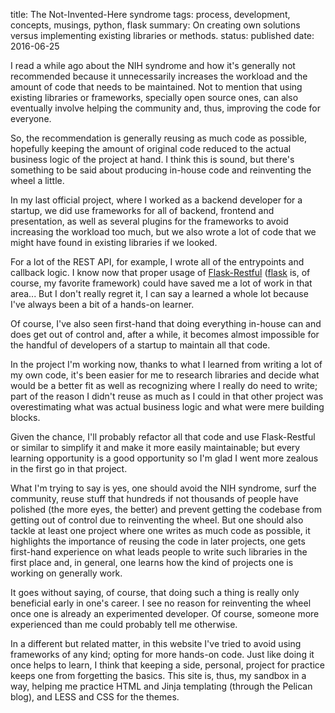 title: The Not-Invented-Here syndrome
tags: process, development, concepts, musings, python, flask
summary: On creating own solutions versus implementing existing libraries or methods.
status: published
date: 2016-06-25

I read a while ago about the NIH syndrome and how it's generally not recommended because it unnecessarily increases the workload and the amount of code that needs to be maintained. Not to mention that using existing libraries or frameworks, specially open source ones, can also eventually involve helping the community and, thus, improving the code for everyone.

So, the recommendation is generally reusing as much code as possible, hopefully keeping the amount of original code reduced to the actual business logic of the project at hand. I think this is sound, but there's something to be said about producing in-house code and reinventing the wheel a little.

In my last official project, where I worked as a backend developer for a startup, we did use frameworks for all of backend, frontend and presentation, as well as several plugins for the frameworks to avoid increasing the workload too much, but we also wrote a lot of code that we might have found in existing libraries if we looked.

For a lot of the REST API, for example, I wrote all of the entrypoints and callback logic. I know now that proper usage of [Flask-Restful][] ([flask][] is, of course, my favorite framework) could have saved me a lot of work in that area... But I don't really regret it, I can say a learned a whole lot because I've always been a bit of a hands-on learner.

Of course, I've also seen first-hand that doing everything in-house can and does get out of control and, after a while, it becomes almost impossible for the handful of developers of a startup to maintain all that code.

In the project I'm working now, thanks to what I learned from writing a lot of my own code, it's been easier for me to research libraries and decide what would be a better fit as well as recognizing where I really do need to write; part of the reason I didn't reuse as much as I could in that other project was overestimating what was actual business logic and what were mere building blocks.

Given the chance, I'll probably refactor all that code and use Flask-Restful or similar to simplify it and make it more easily maintainable; but every learning opportunity is a good opportunity so I'm glad I went more zealous in the first go in that project.

What I'm trying to say is yes, one should avoid the NIH syndrome, surf the community, reuse stuff that hundreds if not thousands of people have polished (the more eyes, the better) and prevent getting the codebase from getting out of control due to reinventing the wheel. But one should also tackle at least one project where one writes as much code as possible, it highlights the importance of reusing the code in later projects, one gets first-hand experience on what leads people to write such libraries in the first place and, in general, one learns how the kind of projects one is working on generally work.

It goes without saying, of course, that doing such a thing is really only beneficial early in one's career. I see no reason for reinventing the wheel once one is already an experimented developer. Of course, someone more experienced than me could probably tell me otherwise.

In a different but related matter, in this website I've tried to avoid using frameworks of any kind; opting for more hands-on code. Just like doing it once helps to learn, I think that keeping a side, personal, project for practice keeps one from forgetting the basics. This site is, thus, my sandbox in a way, helping me practice HTML and Jinja templating (through the Pelican blog), and LESS and CSS for the themes.

[Flask-Restful]: https://flask-restful.readthedocs.io/ "One of the best plugins for Flask"
[flask]: https://palletsprojects.com/p/flask/ "Flask Framework"
